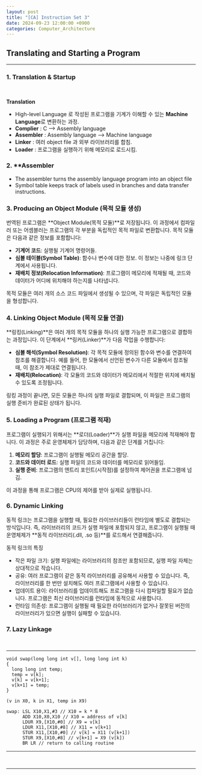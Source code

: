 ```yaml
---
layout: post
title: "[CA] Instruction Set 3"
date: 2024-09-23 12:00:00 +0900
categories: Computer_Architecture
---
```

## Translating and Starting a Program

---

### 1. **Translation & Startup**
<br>

**Translation**
- High-level Language 로 작성된 프로그램을 기계가 이해할 수 있는 **Machine Language**로 변환하는 과정. 
- **Complier**
: C --> Assembly language
- **Assembler**
: Assembly language --> Machine language
- **Linker**
: 여러 object file 과 외부 라이브러리를 합침.
- **Loader**
: 프로그램을 실행하기 위해 메모리로 로드시킴. 


### 2. **Assembler 
- The assembler turns the assembly language program into
an object file
- Symbol table keeps track of labels used in branches and
data transfer instructions.

### 3. **Producing an Object Module (목적 모듈 생성)**

번역된 프로그램은 **Object Module(목적 모듈)**로 저장됩니다. 이 과정에서 컴파일러 또는 어셈블러는 프로그램의 각 부분을 독립적인 목적 파일로 변환합니다. 목적 모듈은 다음과 같은 정보를 포함합니다:

- **기계어 코드**: 실행될 기계어 명령어들.
- **심볼 테이블(Symbol Table)**: 함수나 변수에 대한 정보. 이 정보는 나중에 링크 단계에서 사용됩니다.
- **재배치 정보(Relocation Information)**: 프로그램이 메모리에 적재될 때, 코드와 데이터가 어디에 위치해야 하는지를 나타냅니다.

목적 모듈은 여러 개의 소스 코드 파일에서 생성될 수 있으며, 각 파일은 독립적인 모듈을 형성합니다.

### 4. **Linking Object Module (목적 모듈 연결)**

**링킹(Linking)**은 여러 개의 목적 모듈을 하나의 실행 가능한 프로그램으로 결합하는 과정입니다. 이 단계에서 **링커(Linker)**가 다음 작업을 수행합니다:

- **심볼 해석(Symbol Resolution)**: 각 목적 모듈에 정의된 함수와 변수를 연결하여 참조를 해결합니다. 예를 들어, 한 모듈에서 선언된 변수가 다른 모듈에서 참조될 때, 이 참조가 제대로 연결됩니다.
- **재배치(Relocation)**: 각 모듈의 코드와 데이터가 메모리에서 적절한 위치에 배치될 수 있도록 조정됩니다.

링킹 과정이 끝나면, 모든 모듈은 하나의 실행 파일로 결합되며, 이 파일은 프로그램의 실행 준비가 완료된 상태가 됩니다.

### 5. **Loading a Program (프로그램 적재)**

프로그램이 실행되기 위해서는 **로더(Loader)**가 실행 파일을 메모리에 적재해야 합니다. 이 과정은 주로 운영체제가 담당하며, 다음과 같은 단계를 거칩니다:

1. **메모리 할당**: 프로그램이 실행될 메모리 공간을 할당.
2. **코드와 데이터 로드**: 실행 파일의 코드와 데이터를 메모리로 읽어들임.
3. **실행 준비**: 프로그램의 엔트리 포인트(시작점)를 설정하여 제어권을 프로그램에 넘김.

이 과정을 통해 프로그램은 CPU의 제어를 받아 실제로 실행됩니다.

### 6. **Dynamic Linking**

동적 링크는 프로그램을 실행할 때, 필요한 라이브러리들이 런타임에 별도로 결합되는 방식입니다. 즉, 라이브러리의 코드가 실행 파일에 포함되지 않고, 프로그램이 실행될 때 운영체제가 **동적 라이브러리(.dll, .so 등)**를 로드해서 연결해줍니다.

동적 링크의 특징
-	작은 파일 크기: 실행 파일에는 라이브러리의 참조만 포함되므로, 실행 파일 자체는 상대적으로 작습니다.
- 공유: 여러 프로그램이 같은 동적 라이브러리를 공유해서 사용할 수 있습니다. 즉, 라이브러리를 한 번만 설치해도 여러 프로그램에서 사용할 수 있습니다.
- 업데이트 용이: 라이브러리를 업데이트해도 프로그램을 다시 컴파일할 필요가 없습니다. 프로그램은 최신 라이브러리를 런타임에 동적으로 사용합니다.
- 런타임 의존성: 프로그램이 실행될 때 필요한 라이브러리가 없거나 잘못된 버전의 라이브러리가 있으면 실행이 실패할 수 있습니다.


### 7. Lazy Linkage

<br>

-----

```
void swap(long long int v[], long long int k)
{
  long long int temp;
  temp = v[k];
  v[k] = v[k+1];
  v[k+1] = temp;
}

(v in X0, k in X1, temp in X9)

swap: LSL X10,X1,#3 // X10 = k * 8
      ADD X10,X0,X10 // X10 = address of v[k]
      LDUR X9,[X10,#0] // X9 = v[k]
      LDUR X11,[X10,#8] // X11 = v[k+1]
      STUR X11,[X10,#0] // v[k] = X11 (v[k+1])
      STUR X9,[X10,#8] // v[k+1] = X9 (v[k])
      BR LR // return to calling routine 
```



-----



<br>


---


